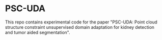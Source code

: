 # PSC-UDA

This repo contains experimental code for the paper "PSC-UDA: Point cloud structure constraint unsupervised domain adaptation for kidney
detection and tumor aided segmentation".

